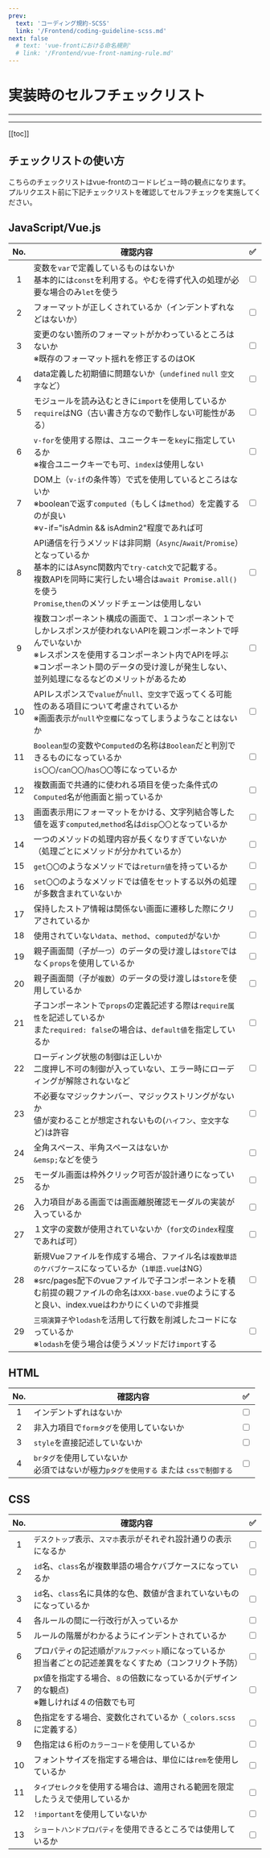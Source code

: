 ```yaml
---
prev:
  text: 'コーディング規約-SCSS'
  link: '/Frontend/coding-guideline-scss.md'
next: false
  # text: 'vue-frontにおける命名規則'
  # link: '/Frontend/vue-front-naming-rule.md'
---
```


# 実装時のセルフチェックリスト

---

<!-- 更新バージョン -->
<Badge type="info" text="v1.0.0" />
<!-- ドキュメントのカテゴリ -->
<Badge type="tip" text="Frontend" />

---

[[toc]]

## チェックリストの使い方
こちらのチェックリストはvue-frontのコードレビュー時の観点になります。<br>
プルリクエスト前に下記チェックリストを確認してセルフチェックを実施してください。

## JavaScript/Vue.js
|No.| 確認内容                                                                                                            | :white_check_mark:      |
|:-:|---------------------------------------------------------------------------------------------------------------------|:-----------------------:|
|1  |変数を`var`で定義しているものはないか<br>基本的には`const`を利用する。やむを得ず代入の処理が必要な場合のみ`let`を使う| <input type="checkbox"> |
|2  |フォーマットが正しくされているか（インデントずれなどはないか）| <input type="checkbox"> |
|3  |変更のない箇所のフォーマットがかわっているところはないか<br>※既存のフォーマット揺れを修正するのはOK| <input type="checkbox"> |
|4  |data定義した初期値に問題ないか（`undefined` `null` `空文字`など）| <input type="checkbox"> |
|5  |モジュールを読み込むときに`import`を使用しているか<br>`require`はNG（古い書き方なので動作しない可能性がある）| <input type="checkbox"> |
|6  |`v-for`を使用する際は、ユニークキーを`key`に指定しているか<br>※複合ユニークキーでも可、`index`は使用しない| <input type="checkbox"> |
|7  | DOM上（`v-if`の条件等）で式を使用しているところはないか<br>※booleanで返す`computed`（もしくは`method`）を定義するのが良い<br>※v-if="isAdmin && isAdmin2"程度であれば可| <input type="checkbox"> |
|8  |API通信を行うメソッドは非同期（`Async`/`Await`/`Promise`）となっているか<br>基本的にはAsync関数内で`try-catch文`で記載する。<br>複数APIを同時に実行したい場合は`await Promise.all()`を使う<br>`Promise`,`then`のメソッドチェーンは使用しない| <input type="checkbox"> |
|9  |複数コンポーネント構成の画面で、１コンポーネントでしかレスポンスが使われないAPIを親コンポーネントで呼んでいないか<br>※レスポンスを使用するコンポーネント内でAPIを呼ぶ<br>※コンポーネント間のデータの受け渡しが発生しない、並列処理になるなどのメリットがあるため| <input type="checkbox"> |
|10  |APIレスポンスで`value`が`null`、`空文字`で返ってくる可能性のある項目について考慮されているか<br>※画面表示が`null`や`空欄`になってしまうようなことはないか| <input type="checkbox"> |
|11 |`Boolean型`の変数や`Computed`の名称は`Boolean`だと判別できるものになっているか<br>`is〇〇`/`can〇〇`/`has〇〇`等になっているか| <input type="checkbox"> |
|12  |複数画面で共通的に使われる項目を使った条件式の`Computed`名が他画面と揃っているか| <input type="checkbox"> |
|13  |画面表示用にフォーマットをかける、文字列結合等した値を返す`computed`,`method`名は`disp〇〇`となっているか| <input type="checkbox"> |
|14  |一つのメソッドの処理内容が長くなりすぎていないか（処理ごとにメソッドが分かれているか）| <input type="checkbox"> |
|15  |`get〇〇`のようなメソッドでは`return値`を持っているか| <input type="checkbox"> |
|16  |`set〇〇`のようなメソッドでは値をセットする以外の処理が多数含まれていないか| <input type="checkbox"> |
|17  |保持したストア情報は関係ない画面に遷移した際にクリアされているか| <input type="checkbox"> |
|18  |使用されていない`data`、`method`、`computed`がないか| <input type="checkbox"> |
|19  |親子画面間（子が`一つ`）のデータの受け渡しは`store`ではなく`props`を使用しているか| <input type="checkbox"> |
|20  |親子画面間（子が`複数`）のデータの受け渡しは`store`を使用しているか| <input type="checkbox"> |
|21  |子コンポーネントで`props`の定義記述する際は`require属性`を記述しているか<br>また`required: false`の場合は、`default値`を指定しているか| <input type="checkbox"> |
|22  |ローディング状態の制御は正しいか<br>二度押し不可の制御が入っていない、エラー時にローディングが解除されないなど| <input type="checkbox"> |
|23  |不必要なマジックナンバー、マジックストリングがないか<br>値が変わることが想定されないもの(`ハイフン`、`空文字`など)は許容| <input type="checkbox"> |
|24  |全角スペース、半角スペースはないか<br>`&emsp;`などを使う| <input type="checkbox"> |
|25  |モーダル画面は枠外クリック可否が設計通りになっているか| <input type="checkbox"> |
|26  |入力項目がある画面では画面離脱確認モーダルの実装が入っているか| <input type="checkbox"> |
|27  |１文字の変数が使用されていないか（`for文`の`index`程度であれば可）| <input type="checkbox"> |
|28  |新規Vueファイルを作成する場合、ファイル名は`複数単語のケバブケース`になっているか（`1単語.vue`はNG）<br>※src/pages配下のvueファイルで子コンポーネントを積む前提の親ファイルの命名は`XXX-base.vue`のようにすると良い、index.vueはわかりにくいので非推奨| <input type="checkbox"> |
|29  |`三項演算子`や`lodash`を活用して行数を削減したコードになっているか<br>※`lodash`を使う場合は使うメソッドだけ`import`する| <input type="checkbox"> |

## HTML

|No.| 確認内容                                                                                                            | :white_check_mark:      |
|:-:|---------------------------------------------------------------------------------------------------------------------|:-----------------------:|
|1  |インデントずれはないか| <input type="checkbox"> |
|2  |非入力項目で`formタグ`を使用していないか| <input type="checkbox"> |
|3  |`style`を直接記述していないか| <input type="checkbox"> |
|4  |`brタグ`を使用していないか<br>必須ではないが極力`pタグを使用する` または `cssで制御する`| <input type="checkbox"> |


## CSS

|No.| 確認内容                                                                                                            | :white_check_mark:      |
|:-:|---------------------------------------------------------------------------------------------------------------------|:-----------------------:|
|1  |`デスクトップ`表示、`スマホ`表示がそれぞれ設計通りの表示になるか| <input type="checkbox"> |
|2  |`id`名、`class`名が複数単語の場合ケバブケースになっているか| <input type="checkbox"> |
|3  |`id`名、`class`名に具体的な色、数値が含まれていないものになっているか| <input type="checkbox"> |
|4  |各ルールの間に一行改行が入っているか| <input type="checkbox"> |
|5  |ルールの階層がわかるようにインデントされているか| <input type="checkbox"> |
|6  |プロパティの記述順が`アルファベット`順になっているか<br>担当者ごとの記述差異をなくすため（コンフリクト予防）| <input type="checkbox"> |
|7  |px値を指定する場合、`８`の倍数になっているか(デザイン的な観点)<br>※難しければ４の倍数でも可| <input type="checkbox"> |
|8  |色指定をする場合、変数化されているか（`_colors.scss`に定義する）| <input type="checkbox"> |
|9  |色指定は６桁の`カラーコード`を使用しているか| <input type="checkbox"> |
|10 |フォントサイズを指定する場合は、単位には`rem`を使用しているか| <input type="checkbox"> |
|11 |`タイプセレクタ`を使用する場合は、適用される範囲を限定したうえで使用しているか| <input type="checkbox"> |
|12 |`!important`を使用していないか| <input type="checkbox"> |
|13 |`ショートハンドプロパティ`を使用できるところでは使用しているか| <input type="checkbox"> |
